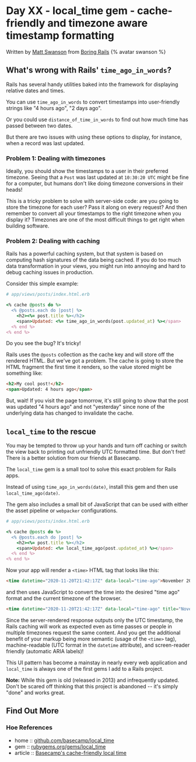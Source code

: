 # Day XX - local_time gem - cache-friendly and timezone aware timestamp formatting

Written by [Matt Swanson](https://twitter.com/_swanson) from [Boring Rails](https://boringrails.com/)  {% avatar swanson %}

## What's wrong with Rails' `time_ago_in_words`?

Rails has several handy utilities baked into the framework for displaying relative dates and times.

You can use `time_ago_in_words` to convert timestamps into user-friendly strings like "4 hours ago", "2 days ago".

Or you could use `distance_of_time_in_words` to find out how much time has passed between two dates.

But there are two issues with using these options to display, for instance, when a record was last updated.

### Problem 1: Dealing with timezones

Ideally, you should show the timestamps to a user in their preferred timezone. Seeing that a `Post` was last updated at `10:30:20 UTC` might be fine for a computer, but humans don't like doing timezone conversions in their heads!

This is a tricky problem to solve with server-side code: are you going to store the timezone for each user? Pass it along on every request? And then remember to convert all your timestamps to the right timezone when you display it? Timezones are one of the most difficult things to get right when building software.

### Problem 2: Dealing with caching

Rails has a powerful caching system, but that system is based on computing hash signatures of the data being cached. If you do too much data transformation in your views, you might run into annoying and hard to debug caching issues in production.

Consider this simple example:

```ruby
# app/views/posts/index.html.erb

<% cache @posts do %>
  <% @posts.each do |post| %>
    <h2><%= post.title %></h2>
    <span>Updated: <%= time_ago_in_words(post.updated_at) %></span>
  <% end %>
<% end %>
```

Do you see the bug? It's tricky!

Rails uses the `@posts` collection as the cache key and will store off the rendered HTML. But we've got a problem. The cache is going to store the HTML fragment the first time it renders, so the value stored might be something like:

```html
<h2>My cool post!</h2>
<span>Updated: 4 hours ago</span>
```

But, wait! If you visit the page tomorrow, it's still going to show that the post was updated "4 hours ago" and not "yesterday" since none of the underlying data has changed to invalidate the cache.

## `local_time` to the rescue

You may be tempted to throw up your hands and turn off caching or switch the view back to printing out unfriendly UTC formatted time. But don't fret! There is a better solution from our friends at Basecamp.

The `local_time` gem is a small tool to solve this exact problem for Rails apps.

Instead of using `time_ago_in_words(date)`, install this gem and then use `local_time_ago(date)`. 

The gem also includes a small bit of JavaScript that can be used with either the asset pipeline or `webpacker` configurations.

```ruby
# app/views/posts/index.html.erb

<% cache @posts do %>
  <% @posts.each do |post| %>
    <h2><%= post.title %></h2>
    <span>Updated: <%= local_time_ago(post.updated_at) %></span>
  <% end %>
<% end %>
```

Now your app will render a `<time>` HTML tag that looks like this:

```html
<time datetime="2020-11-20T21:42:17Z" data-local="time-ago">November 20, 2020  9:42pm</time>
```

and then uses JavaScript to convert the time into the desired "time ago" format and the current timezone of the browser.

```html
<time datetime="2020-11-20T21:42:17Z" data-local="time-ago" title="November 20, 2020 at 4:42pm EST" aria-label="Friday">Friday</time>
```

Since the server-rendered response outputs only the UTC timestamp, the Rails caching will work as expected even as time passes or people in multiple timezones request the same content. And you get the additional benefit of your markup being more semantic (usage of the `<time>` tag), machine-readable (UTC format in the `datetime` attribute), and screen-reader friendly (automatic ARIA labels)!

This UI pattern has become a mainstay in nearly every web application and `local_time` is always one of the first gems I add to a Rails project.

**Note:** While this gem is old (released in 2013) and infrequently updated. Don't be scared off thinking that this project is abandoned -- it's simply "done" and works great.

## Find Out More

### Hoe References

* home  :: [github.com/basecamp/local_time](https://github.com/basecamp/local_time)
* gem   :: [rubygems.org/gems/local_time](https://rubygems.org/gems/local_time)
* article :: [Basecamp's cache-friendly local time](https://signalvnoise.com/posts/3691-basecamps-cache-friendly-local-time)
